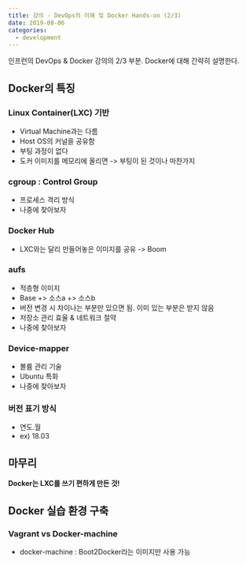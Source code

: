 ```yaml
---
title: 강의 - DevOps의 이해 및 Docker Hands-on (2/3)
date: 2019-08-06
categories:
  - development
---
```


인프런의 DevOps & Docker 강의의 2/3 부분. Docker에 대해 간략히 설명한다.

## Docker의 특징

### Linux Container(LXC) 기반

- Virtual Machine과는 다름
- Host OS의 커널을 공유함
- 부팅 과정이 없다
- 도커 이미지를 메모리에 올리면 -> 부팅이 된 것이나 마찬가지

### cgroup : Control Group

- 프로세스 격리 방식
- 나중에 찾아보자

### Docker Hub

- LXC와는 달리 만들어놓은 이미지를 공유 -> Boom

### aufs

- 적층형 이미지
- Base +> 소스a +> 소스b
- 버전 변경 시 차이나는 부분만 있으면 됨. 이미 있는 부분은 받지 않음
- 저장소 관리 효율 & 네트워크 절약
- 나중에 찾아보자

### Device-mapper

- 볼륨 관리 기술
- Ubuntu 특화
- 나중에 찾아보자

### 버전 표기 방식

- 연도.월
- ex) 18.03

## 마무리

**Docker는 LXC를 쓰기 편하게 만든 것!**

## Docker 실습 환경 구축

### Vagrant vs Docker-machine

- docker-machine : Boot2Docker라는 이미지만 사용 가능
